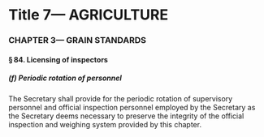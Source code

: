 
# Title 7— AGRICULTURE
### CHAPTER 3— GRAIN STANDARDS
#### § 84. Licensing of inspectors
##### (f) Periodic rotation of personnel

The Secretary shall provide for the periodic rotation of supervisory personnel and official inspection personnel employed by the Secretary as the Secretary deems necessary to preserve the integrity of the official inspection and weighing system provided by this chapter.
